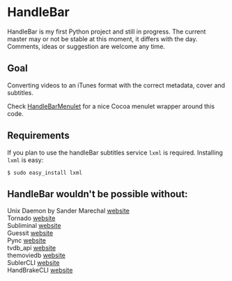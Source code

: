 # HandleBar #
HandleBar is my first Python project and still in progress. The current master may or not be stable at this moment, it differs with the day. 
Comments, ideas or suggestion are welcome any time.

## Goal ##
Converting videos to an iTunes format with the correct metadata, cover and subtitles.

Check [HandleBarMenulet](https://github.com/yo-han/HandleBarMenulet) for a nice Cocoa menulet wrapper around this code.

## Requirements ##
If you plan to use the handleBar subtitles service `lxml` is required. Installing `lxml` is easy:

`$ sudo easy_install lxml`

## HandleBar wouldn't be possible without: ##
Unix Daemon by Sander Marechal [website](http://www.jejik.com/articles/2007/02/a_simple_unix_linux_daemon_in_python/)  
Tornado [website](http://www.tornadoweb.org/)  
Subliminal [website](http://subliminal.readthedocs.org/en/latest/)  
Guessit [website](https://github.com/wackou/guessit)  
Pync [website](https://github.com/setem/pync)  
tvdb_api [website](https://github.com/dbr/tvdb_api)  
themoviedb [website](https://github.com/dbr/themoviedb)  
SublerCLI [website](http://code.google.com/p/subler/)  
HandBrakeCLI [website](http://handbrake.fr/)  


